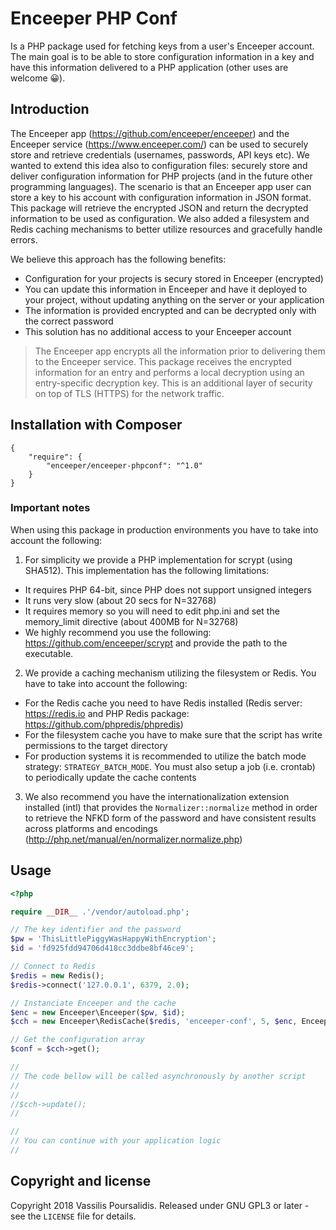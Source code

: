 # Enceeper PHP Conf

Is a PHP package used for fetching keys from a user's Enceeper account. The main goal is to be able to store configuration information in a key and have this information delivered to a PHP application (other uses are welcome 😀).

## Introduction

The Enceeper app (https://github.com/enceeper/enceeper) and the Enceeper service (https://www.enceeper.com/) can be used to securely store and retrieve credentials (usernames, passwords, API keys etc). We wanted to extend this idea also to configuration files: securely store and deliver configuration information for PHP projects (and in the future other programming languages). The scenario is that an Enceeper app user can store a key to his account with configuration information in JSON format. This package will retrieve the encrypted JSON and return the decrypted information to be used as configuration. We also added a filesystem and Redis caching mechanisms to better utilize resources and gracefully handle errors.

We believe this approach has the following benefits:

* Configuration for your projects is secury stored in Enceeper (encrypted)
* You can update this information in Enceeper and have it deployed to your project, without updating anything on the server or your application
* The information is provided encrypted and can be decrypted only with the correct password
* This solution has no additional access to your Enceeper account

> The Enceeper app encrypts all the information prior to delivering them to the Enceeper service. This package receives the encrypted information for an entry and performs a local decryption using an entry-specific decryption key. This is an additional layer of security on top of TLS (HTTPS) for the network traffic.

## Installation with Composer

```
{
    "require": {
        "enceeper/enceeper-phpconf": "^1.0"
    }
}
```

### Important notes

When using this package in production environments you have to take into account the following:

1. For simplicity we provide a PHP implementation for scrypt (using SHA512). This implementation has the following limitations:
  * It requires PHP 64-bit, since PHP does not support unsigned integers
  * It runs very slow (about 20 secs for N=32768)
  * It requires memory so you will need to edit php.ini and set the memory_limit directive (about 400MB for N=32768)
  * We highly recommend you use the following: https://github.com/enceeper/scrypt and provide the path to the executable.
2. We provide a caching mechanism utilizing the filesystem or Redis. You have to take into account the following:
  * For the Redis cache you need to have Redis installed (Redis server: https://redis.io and PHP Redis package: https://github.com/phpredis/phpredis)
  * For the filesystem cache you have to make sure that the script has write permissions to the target directory
  * For production systems it is recommended to utilize the batch mode strategy: `STRATEGY_BATCH_MODE`. You must also setup a job (i.e. crontab) to periodically update the cache contents
3. We also recommend you have the internationalization extension installed (intl) that provides the `Normalizer::normalize` method in order to retrieve the NFKD form of the password and have consistent results across platforms and encodings (http://php.net/manual/en/normalizer.normalize.php)

## Usage

```php
<?php

require __DIR__ .'/vendor/autoload.php';

// The key identifier and the password
$pw = 'ThisLittlePiggyWasHappyWithEncryption';
$id = 'fd925fdd94706d418cc3ddbe8bf46ce9';

// Connect to Redis
$redis = new Redis();
$redis->connect('127.0.0.1', 6379, 2.0);

// Instanciate Enceeper and the cache
$enc = new Enceeper\Enceeper($pw, $id);
$cch = new Enceeper\RedisCache($redis, 'enceeper-conf', 5, $enc, Enceeper\AbstractCache::STRATEGY_BATCH_MODE);

// Get the configuration array
$conf = $cch->get();

//
// The code bellow will be called asynchronously by another script
//
//
//$cch->update();
//

//
// You can continue with your application logic
//

```

## Copyright and license

Copyright 2018 Vassilis Poursalidis. Released under GNU GPL3 or later - see the `LICENSE` file for details.

